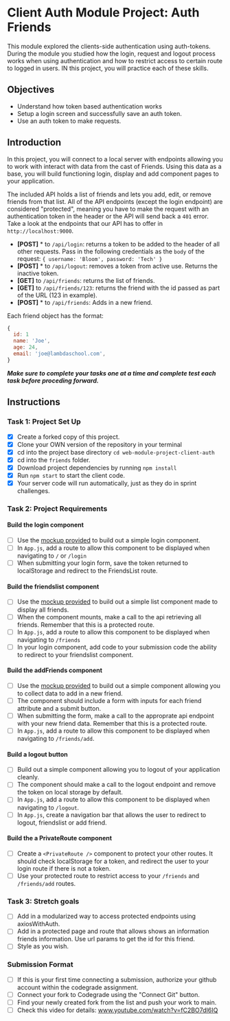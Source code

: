 # Client Auth Module Project: Auth Friends

This module explored the clients-side authentication using auth-tokens. During the module you studied how the login, request and logout process works when using authentication and how to restrict access to certain route to logged in users. IN this project, you will practice each of these skills.

## Objectives

-   Understand how token based authentication works
-   Setup a login screen and successfully save an auth token.
-   Use an auth token to make requests.

## Introduction

In this project, you will connect to a local server with endpoints allowing you to work with interact with data from the cast of Friends. Using this data as a
base, you will build functioning login, display and add component pages to your application.

The included API holds a list of friends and lets you add, edit, or remove friends from that list. All of the API endpoints (except the login endpoint) are considered "protected", meaning you have to make the request with an authentication token in the header or the API will send back a `401` error. Take a look at the endpoints that our API has to offer in `http://localhost:9000`.

-   **[POST]** \* to `/api/login`: returns a token to be added to the header of all other requests. Pass in the following credentials as the `body` of the request: `{ username: 'Bloom', password: 'Tech' }`
-   **[POST]** \* to `/api/logout`: removes a token from active use. Returns the inactive token.
-   **[GET]** to `/api/friends`: returns the list of friends.
-   **[GET]** to `/api/friends/123`: returns the friend with the id passed as part of the URL (123 in example).
-   **[POST]** \* to `/api/friends`: Adds in a new friend.

Each friend object has the format:

```js
{
  id: 1
  name: 'Joe',
  age: 24,
  email: 'joe@lambdaschool.com',
}
```

**_Make sure to complete your tasks one at a time and complete test each task before proceding forward._**

## Instructions

### Task 1: Project Set Up

-   [x] Create a forked copy of this project.
-   [x] Clone your OWN version of the repository in your terminal
-   [x] cd into the project base directory `cd web-module-project-client-auth`
-   [x] cd into the `friends` folder.
-   [x] Download project dependencies by running `npm install`
-   [x] Run `npm start` to start the client code.
-   [x] Your server code will run automatically, just as they do in sprint challenges.

### Task 2: Project Requirements

#### Build the login component

-   [ ] Use the [mockup provided](./login_mockup.png) to build out a simple login component.
-   [ ] In `App.js`, add a route to allow this component to be displayed when navigating to `/` or `/login`
-   [ ] When submitting your login form, save the token returned to localStorage and redirect to the FriendsList route.

#### Build the friendslist component

-   [ ] Use the [mockup provided](./friendslist_mockup.png) to build out a simple list component made to display all friends.
-   [ ] When the component mounts, make a call to the api retrieving all friends. Remember that this is a protected route.
-   [ ] In `App.js`, add a route to allow this component to be displayed when navigating to `/friends`
-   [ ] In your login component, add code to your submission code the ability to redirect to your friendslist component.

#### Build the addFriends component

-   [ ] Use the [mockup provided](./addfriends_mockup.png) to build out a simple component allowing you to collect data to add in a new friend.
-   [ ] The component should include a form with inputs for each friend attribute and a submit button.
-   [ ] When submitting the form, make a call to the approprate api endpoint with your new friend data. Remember that this is a protected route.
-   [ ] In `App.js`, add a route to allow this component to be displayed when navigating to `/friends/add`.

#### Build a logout button

-   [ ] Build out a simple component allowing you to logout of your application cleanly.
-   [ ] The component should make a call to the logout endpoint and remove the token on local storage by default.
-   [ ] In `App.js`, add a route to allow this component to be displayed when navigating to `/logout`.
-   [ ] In `App.js`, create a navigation bar that allows the user to redirect to logout, friendslist or add friend.

#### Build the a PrivateRoute component

-   [ ] Create a `<PrivateRoute />` component to protect your other routes. It should check localStorage for a token, and redirect the user to your login route if there is not a token.
-   [ ] Use your protected route to restrict access to your `/friends` and `/friends/add` routes.

### Task 3: Stretch goals

-   [ ] Add in a modularized way to access protected endpoints using axiosWithAuth.
-   [ ] Add in a protected page and route that allows shows an information friends information. Use url params to get the id for this friend.
-   [ ] Style as you wish.

### Submission Format

-   [ ] If this is your first time connecting a submission, authorize your github account within the codegrade assignment.
-   [ ] Connect your fork to Codegrade using the "Connect Git" button.
-   [ ] Find your newly created fork from the list and push your work to main.
-   [ ] Check this video for details: www.youtube.com/watch?v=fC2BO7dI6IQ
